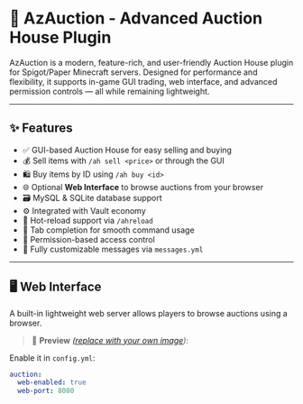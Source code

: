 # 🛒 AzAuction - Advanced Auction House Plugin

AzAuction is a modern, feature-rich, and user-friendly Auction House plugin for Spigot/Paper Minecraft servers. Designed for performance and flexibility, it supports in-game GUI trading, web interface, and advanced permission controls — all while remaining lightweight.

---

## ✨ Features

- ✅ GUI-based Auction House for easy selling and buying
- 💰 Sell items with `/ah sell <price>` or through the GUI
- 🛍️ Buy items by ID using `/ah buy <id>`
- 🌐 Optional **Web Interface** to browse auctions from your browser
- 🗃️ MySQL & SQLite database support
- ⚙️ Integrated with Vault economy
- 🔁 Hot-reload support via `/ahreload`
- 🧾 Tab completion for smooth command usage
- 🔐 Permission-based access control
- 📝 Fully customizable messages via `messages.yml`

---

## 🖥️ Web Interface

A built-in lightweight web server allows players to browse auctions using a browser.

> 📸 **Preview** *[(replace with your own image](https://i.imgur.com/4X4vumj.png))*:  

Enable it in `config.yml`:
```yaml
auction:
  web-enabled: true
  web-port: 8080
